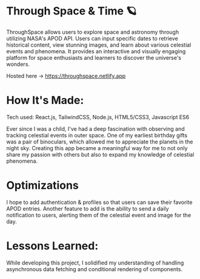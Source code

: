 # Through Space & Time 🪐

ThroughSpace allows users to explore space and astronomy through utilizing NASA's APOD API. Users can input specific dates to retrieve historical content, view stunning images, and learn about various celestial events and phenomena. It provides an interactive and visually engaging platform for space enthusiasts and learners to discover the universe's wonders.

Hosted here -> https://throughspace.netlify.app

# How It's Made:

Tech used: React.js, TailwindCSS, Node.js, HTML5/CSS3, Javascript ES6

Ever since I was a child, I've had a deep fascination with observing and tracking celestial events in outer space. One of my earliest birthday gifts was a pair of binoculars, which allowed me to appreciate the planets in the night sky. Creating this app became a meaningful way for me to not only share my passion with others but also to expand my knowledge of celestial phenomena.

# Optimizations

I hope to add authentication & profiles so that users can save their favorite APOD entries. Another feature to add is the ability to send a daily notification to users, alerting them of the celestial event and image for the day.

# Lessons Learned:

While developing this project, I solidified my understanding of handling asynchronous data fetching and conditional rendering of components.
